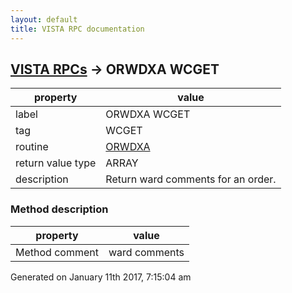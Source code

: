 ```yaml
---
layout: default
title: VISTA RPC documentation
---
```




## [VISTA RPCs](TableOfContent.md) &#8594; ORWDXA WCGET 

 property | value 
--- | --- 
 label | ORWDXA WCGET
 tag | WCGET
 routine | [ORWDXA](http://code.osehra.org/dox/Routine_ORWDXA_source.html)
 return value type | ARRAY
 description | Return ward comments for an order.


### Method description

 property | value 
--- | --- 
 Method comment | ward comments




 Generated on January 11th 2017, 7:15:04 am